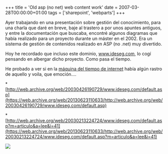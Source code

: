 +++
title = 'Old asp (no net) web content work'
date = 2007-03-28T00:00:00+01:00
tags = ['sharepoint', 'webparts']
+++


Ayer trabajando en una presentación sobre gestión del conocimiento, para una charla que daré en breve, baje al trastero a por unos apuntes antiguos, y entre la documentación que buscaba, encontré algunos diagramas que había realizado para un proyecto durante un máster en el 2002. Era un sistema de gestión de contenidos realizado en ASP (no .net) muy divertido.  
  
Hoy he recordado que incluso este dominio, www.ideseg.com, lo cogí pensando en albergar dicho proyecto. Como pasa el tiempo.  
  
He probado a ver si en la [máquina del tiempo de internet](https://web.archive.org/web/20130623110633/http://www.archive.org/web/web.php) había algún rastro de aquello y voila, que emoción….

\* [http://web.archive.org/web/20030426190729/www.ideseg.com/default.asp](https://web.archive.org/web/20130623110633/http://web.archive.org/web/20030426190729/www.ideseg.com/default.asp)

\* [http://web.archive.org/web/20030213224724/www.ideseg.com/default.asp?m=articulo&a=lee&i=41](https://web.archive.org/web/20130623110633/http://web.archive.org/web/20030213224724/www.ideseg.com/default.asp?m=articulo&a=lee&i=41)  
  

![](/images/Sharepoint/IdeSegCom2002.gif)